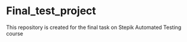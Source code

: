 # Final_test_project


This repository is created for the final task on Stepik Automated Testing course
